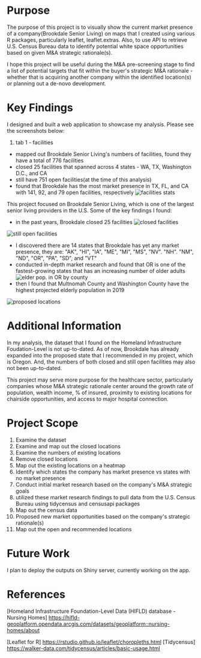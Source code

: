 # Purpose

The purpose of this project is to visually show the current market presence of a company(Brookdale Senior Living) on maps that I created using various R packages, particularly leaflet, leaflet.extras. Also, to use API to retrieve U.S. Census Bureau data to identify potential white space opportunities based on given M&A strategic rationale(s). 

I hope this project will be useful during the M&A pre-screening stage to find a list of potential targets that fit within the buyer's strategic M&A rationale - whether that is acquiring another company within the identified location(s) or planning out a de-novo development. 

# Key Findings

I designed and built a web application to showcase my analysis. Please see the screenshots below: 

1. tab 1 - facilities
- mapped out Brookdale Senior Living's numbers of facilities, found they have a total of 776 facilities
- closed 25 facilities that spanned across 4 states - WA, TX, Washington D.C., and CA 
- still have 751 open facilities(at the time of this analysis) 
- found that Brookdale has the most market presence in TX, FL, and CA with 141, 92, and 79 open facilities, respectively 
![facilities stats](https://github.com/qinggao68/Project-1-Market-Expansion-Analysis/blob/main/open%20facilities%20vs%20closed%20facilities.PNG)


This project focused on Brookdale Senior Living, which is one of the largest senior living providers in the U.S. Some of the key findings I found: 
- in the past years, Brookdale closed 25 facilities 
![closed facilities](https://github.com/qinggao68/Project-1-Market-Expansion-Analysis/raw/main/closed_facilities.PNG)

![still open facilities](https://github.com/qinggao68/Project-1-Market-Expansion-Analysis/blob/main/opened_facilities.PNG)
- I discovered there are 14 states that Brookdale has yet any market presence, they are: "AK", "HI", "IA", "ME", "MI", "MS", "NV". "NH". "NM", "ND", "OR", "PA", "SD", and "VT"
- conducted in-depth market research and found that OR is one of the fastest-growing states that has an increasing number of older adults
![elder pop. in OR by county](https://github.com/qinggao68/Project-1-Market-Expansion-Analysis/blob/main/Elders_Population_by_County.PNG)
- then I found that Multnomah County and Washington County have the highest projected elderly population in 2019
 
![proposed locations](https://github.com/qinggao68/Project-1-Market-Expansion-Analysis/blob/main/Proposed_Locations.PNG)
# Additional Information
In my analysis, the dataset that I found on the Homeland Infrastructure Foudation-Level is not up-to-dated. As of now, Brookdale has already expanded into the proposed state that I recommended in my project, which is Oregon. And, the numbers of both closed and still open facilities may also not been up-to-dated. 

This project may serve more purpose for the healthcare sector, particularly companies whose M&A strategic rationale center around the growth rate of population, wealth income, % of insured, proximity to existing locations for chairside opportunities, and access to major hospital connection.

# Project Scope 
1. Examine the dataset 
2. Examine and map out the closed locations
3. Examine the numbers of existing locations 
4. Remove closed locations
5. Map out the existing locations on a heatmap 
6. Identify which states the company has market presence vs states with no market presence 
7. Conduct initial market research based on the company's M&A strategic goals 
8. utilized these market research findings to pull data from the U.S. Census Bureau using tidycensus and censusapi packages 
9. Map out the census data 
10. Proposed new market opportunities based on the company's strategic rationale(s)
11. Map out the open and recommended locations 

# Future Work
I plan to deploy the outputs on Shiny server, currently working on the app. 

# References
[Homeland Infrastructure Foundation-Level Data (HIFLD) database - Nursing Homes] https://hifld-geoplatform.opendata.arcgis.com/datasets/geoplatform::nursing-homes/about

[Leaflet for R] https://rstudio.github.io/leaflet/choropleths.html
[Tidycensus] https://walker-data.com/tidycensus/articles/basic-usage.html
